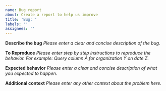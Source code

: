 ```yaml
---
name: Bug report
about: Create a report to help us improve
title: 'Bug: '
labels: ''
assignees: ''
---
```


**Describe the bug**
_Please enter a clear and concise description of the bug._

**To Reproduce**
_Please enter step by step instructions to reproduce the behavior. For example: Query column A for organization Y on date Z._

**Expected behavior**
_Please enter a clear and concise description of what you expected to happen._

**Additional context**
_Please enter any other context about the problem here._
